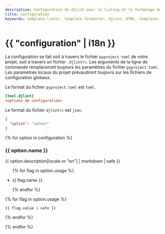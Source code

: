 ```yaml
---
description: Configuration de djLint pour le linting et le formatage des modèles HTML. Profitez des nombreuses options de formatage.
title: Configuration
keywords: template linter, template formatter, djLint, HTML, templates, formatter, linter, configuration
---
```


# {{ "configuration" | i18n }}

La configuration se fait soit à travers le fichier `pyproject.toml` de votre projet, soit à travers un fichier `.djlintrc`. Les arguments de la ligne de commande remplaceront toujours les paramètres du fichier `pyproject.toml`. Les paramètres locaux du projet prévaudront toujours sur les fichiers de configuration globaux.

Le format du fichier `pyproject.toml` est `toml`.

```ini
[tool.djlint]
<options de configuration>
```

Le format du fichier `djlintrc` est `json`.

```json
{
  "option": "valeur"
}
```

{% for option in configuration %}

### {{ option.name }}

<p>{{ option.description[locale or "en"] | markdown | safe }}</p>

<div class="tabs">
<ul>

{% for flag in option.usage %}

<li class="{% if loop.index == 1 %}is-active{% endif %}"><a tab="{{- option.name | slugify -}}-{{- flag.name | slugify -}}-tab">{{ flag.name }}</a></li>

{% endfor %}

</ul>
</div>

<div class="tab-container">
{% for flag in option.usage %}
<div class="tab {% if loop.index == 1 %}is-active{% endif %}"id="{{- option.name | slugify -}}-{{- flag.name | slugify -}}-tab">

```{% if flag.name == "pyproject.toml" %}toml{% else %}json{% endif %}
{{ flag.value | safe }}
```

</div>
{% endfor %}

</div>

{% endfor %}
